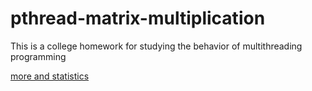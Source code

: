 # pthread-matrix-multiplication
This is a college homework for studying the behavior of multithreading programming

[more and statistics](assignment#2.pdf)
